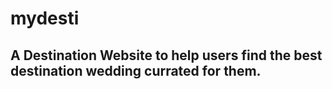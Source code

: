 # mydesti

## A Destination Website to help users find the best destination wedding currated for them.

